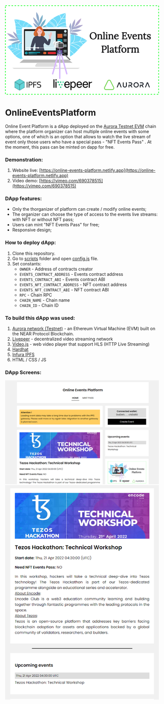<p align="center"><img src="demo-img/platform.png" width="550px"></p>

# OnlineEventsPlatform

Online Event Platform is a dApp deployed on the <ins>Aurora Testnet EVM</ins> chain where the platform organizer can host multiple online events with some options, one of which is an option that allows to watch the live stream of event only those users who have a special pass - "NFT Events Pass" . At the moment, this pass can be minted on dapp for free.


### Demonstration:

1. Website live: [https://online-events-platform.netlify.app](https://online-events-platform.netlify.app)
2. Video demo: [https://vimeo.com/690378515](https://vimeo.com/690378515)


### DApp features:

- Only the thorganizer of platform can create / modify online events;
- The organizer can choose the type of access to the events live streams: with NFT or without NFT pass;
- Users can mint "NFT Events Pass" for free;
- Responsive design;


### How to deploy dApp:

1. Clone this repository.
2. Go to <ins>scripts</ins> folder and open <ins>config.js</ins> file.
3. Set constants:
    * `OWNER` - Address of contracts creator
    * `EVENTS_CONTRACT_ADDRESS` - Events contract address
    * `EVENTS_CONTRACT_ABI` - Events contract ABI
    * `EVENTS_NFT_CONTRACT_ADDRESS` - NFT contract address 
    * `EVENTS_NFT_CONTRACT_ABI` - NFT contract ABI
    * `RPC` - Chain RPC
    * `CHAIN_NAME` - Chain name
    * `CHAIN_ID` - Chain ID

### To build this dApp was used:

1. [Aurora network (Testnet)](https://aurora.dev/) - an Ethereum Virtual Machine (EVM) built on the NEAR Protocol Blockchain. 
2. [Livepeer](https://livepeer.org/) - decentralized video streaming network
3. [Video.js](https://www.npmjs.com/package/video.js) - web video player that support HLS (HTTP Live Streaming)
4. [Hardhat](https://hardhat.org/)
5. [Infura IPFS](https://infura.io/product/ipfs)
6. HTML / CSS / JS


### DApp Screens:

<tr>
   <td><img src="demo-img/demo__1.png"></td>
   <td><img src="demo-img/demo__2.png"></td>
</tr>
